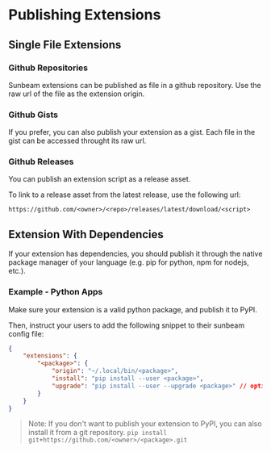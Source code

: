 # Publishing Extensions

## Single File Extensions

### Github Repositories

Sunbeam extensions can be published as file in a github repository.
Use the raw url of the file as the extension origin.

### Github Gists

If you prefer, you can also publish your extension as a gist.
Each file in the gist can be accessed throught its raw url.

### Github Releases

You can publish an extension script as a release asset.

To link to a release asset from the latest release, use the following url:

```
https://github.com/<owner>/<repo>/releases/latest/download/<script>
```

## Extension With Dependencies

If your extension has dependencies, you should publish it through the native package manager of your language (e.g. pip for python, npm for nodejs, etc.).

### Example - Python Apps

Make sure your extension is a valid python package, and publish it to PyPI.

Then, instruct your users to add the following snippet to their sunbeam config file:

```json
{
    "extensions": {
        "<package>": {
            "origin": "~/.local/bin/<package>",
            "install": "pip install --user <package>",
            "upgrade": "pip install --user --upgrade <package>" // optional, will default to running install again
        }
    }
}
```

> Note: If you don't want to publish your extension to PyPI, you can also install it from a git repository.
> `pip install git+https://github.com/<owner>/<package>.git`
